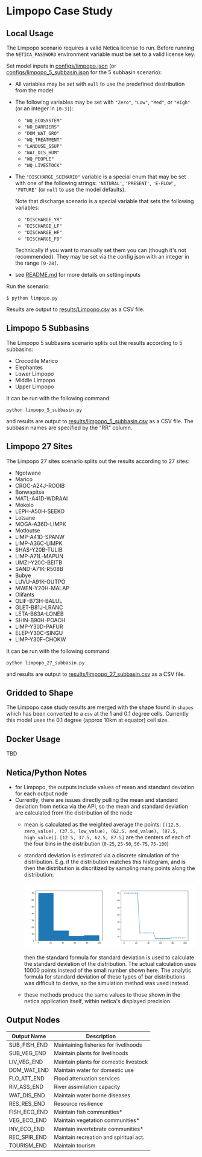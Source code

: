 # Limpopo Case Study

## Local Usage
The Limpopo scenario requires a valid Netica license to run. Before running the `NETICA_PASSWORD` environment variable must be set to a valid license key.

Set model inputs in [configs/limpopo.json](../configs/limpopo.json) (or [configs/limpopo_5_subbasin.json](../configs/limpopo_5_subbasin.json) for the 5 subbasin scenario):
- All variables may be set with `null` to use the predefined destribution from the model
- The following variables may be set with `"Zero"`, `"Low"`, `"Med"`, or `"High"` (or an integer in `[0-3]`):
    - `"WQ_ECOSYSTEM"`
    - `"NO_BARRIERS"`
    - `"DOM_WAT_GRO"`
    - `"WQ_TREATMENT"`
    - `"LANDUSE_SSUP"`
    - `"WAT_DIS_HUM"`
    - `"WQ_PEOPLE"`
    - `"WQ_LIVESTOCK"`
- The `"DISCHARGE_SCENARIO"` variable is a special enum that may be set with one of the following strings: `'NATURAL'`, `'PRESENT'`, `'E-FLOW'`, `'FUTURE'` (or `null` to use the model defaults).

  Note that discharge scenario is a special variable that sets the following variables:
    - `"DISCHARGE_YR"`
    - `"DISCHARGE_LF"`
    - `"DISCHARGE_HF"`
    - `"DISCHARGE_FD"`

  Technically if you want to manually set them you can (though it's not recommended). They may be set via the config json with an integer in the range `[0-28]`.

- see [README.md](../README.md) for more details on setting inputs

Run the scenario:

```
$ python limpopo.py
```

Results are output to [results/Limpopo.csv](../results/Limpopo.csv) as a CSV file.

## Limpopo 5 Subbasins
The Limpopo 5 subbasins scenario splits out the results according to 5 subbasins:
- Crocodile Marico
- Elephantes
- Lower Limpopo
- Middle Limpopo
- Upper Limpopo

It can be run with the following command:

```
python limpopo_5_subbasin.py
```

and results are output to [results/limpopo_5_subbasin.csv](../results/limpopo_5_subbasin.csv) as a CSV file. The subbasin names are specified by the "RR" column.

## Limpopo 27 Sites
The Limpopo 27 sites scenario splits out the results according to 27 sites:
- Ngotwane
- Marico 
- CROC-A24J-ROOIB
- Bonwapitse 
- MATL-A41D-WDRAAI
- Mokolo
- LEPH-A50H-SEEKO
- Lotsane 
- MOGA-A36D-LIMPK
- Motloutse 
- LIMP-A41D-SPANW
- LIMP-A36C-LIMPK
- SHAS-Y20B-TULIB
- LIMP-A71L-MAPUN
- UMZI-Y20C-BEITB
- SAND-A71K-R508B
- Bubye 
- LUVU-A91K-OUTPO
- MWEN-Y20H-MALAP
- Olifants
- OLIF-B73H-BALUL
- GLET-B81J-LRANC
- LETA-B83A-LONEB
- SHIN-B90H-POACH
- LIMP-Y30D-PAFUR
- ELEP-Y30C-SINGU
- LIMP-Y30F-CHOKW


It can be run with the following command:

```
python limpopo_27_subbasin.py
```

and results are output to [results/limpopo_27_subbasin.csv](../results/limpopo_27_subbasin.csv) as a CSV file.


## Gridded to Shape
The Limpopo case study results are merged with the shape found in `shapes` which has been converted to a `csv` at the 1 and 0.1 degree cells. Currently this model uses the 0.1 degree (approx 10km at equator) cell size.

## Docker Usage
TBD



## Netica/Python Notes
- for Limpopo, the outputs include values of mean and standard deviation for each output node
- Currently, there are issues directly pulling the mean and standard deviation from netica via the API, so the mean and standard deviation are calculated from the distribution of the node
    - mean is calculated as the weighted average the points: `[(12.5, zero_value), (37.5, low_value), (62.5, med_value), (87.5, high_value)]`. `[12.5, 37.5, 62.5, 87.5]` are the centers of each of the four bins in the distribution (`0-25`, `25-50`, `50-75`, `75-100`)
    - standard deviation is estimated via a discrete simulation of the distribution. E.g. if the distribution matches this histogram, and is then the distribution is discritized by sampling many points along the distribution:
    
        ![Histogram](../assets/discritized-hist.png)

      then the standard formula for standard deviation is used to calculate the standard deviation of the distribution. The actual calculation uses 10000 points instead of the small number shown here. The analytic formula for standard deviation of these types of bar distributions was difficult to derive, so the simulation method was used instead.
    - these methods produce the same values to those shown in the netica application itself, within netica's displayed precision.



## Output Nodes
Output Name | Description
--- | ---
SUB_FISH_END | Maintaining fisheries for livelihoods
SUB_VEG_END | Maintain plants for livelihoods
LIV_VEG_END | Maintain plants for domestic livestock
DOM_WAT_END | Maintain water for domestic use
FLO_ATT_END | Flood attenuation services
RIV_ASS_END | River assimilation capacity
WAT_DIS_END | Maintain water borne diseases
RES_RES_END |Resource resilience
FISH_ECO_END | Maintain fish communities*
VEG_ECO_END | Maintain vegetation communities*
INV_ECO_END | Maintain invertebrate communities*
REC_SPIR_END | Maintain recreation and spiritual act.
TOURISM_END | Maintain tourism
	
